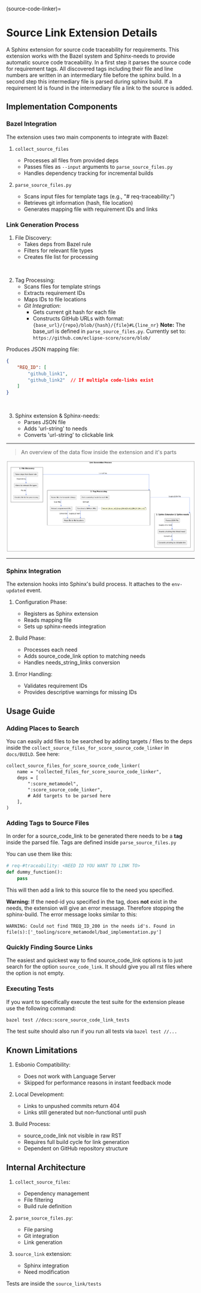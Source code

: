 (source-code-linker)=
# Source Link Extension Details

A Sphinx extension for source code traceability for requirements. This extension works with the Bazel system and Sphinx-needs to provide automatic source code traceability.
In a first step it parses the source code for requirement tags. All discovered tags including their file and line numbers are written in an intermediary file before the sphinx build.
In a second step this intermediary file is parsed during sphinx build. If a requirement Id is found in the intermediary file a link to the source is added.

## Implementation Components

### Bazel Integration
The extension uses two main components to integrate with Bazel:

1. `collect_source_files`
   - Processes all files from provided deps
   - Passes files as `--input` arguments to `parse_source_files.py`
   - Handles dependency tracking for incremental builds

2. `parse_source_files.py`
   - Scans input files for template tags (e.g., "#<!-- comment prevents parsing this occurance --> req-traceability:")
   - Retrieves git information (hash, file location)
   - Generates mapping file with requirement IDs and links

### Link Generation Process

1. File Discovery:
   - Takes deps from Bazel rule
   - Filters for relevant file types
   - Creates file list for processing

<br>

2. Tag Processing:
   - Scans files for template strings
   - Extracts requirement IDs
   - Maps IDs to file locations
   - *Git Integration*:
       - Gets current git hash for each file
       - Constructs GitHub URLs with format:
         `{base_url}/{repo}/blob/{hash}/{file}#L{line_nr}`
        **Note:** The base_url is defined in `parse_source_files.py`. Currently set to: `https://github.com/eclipse-score/score/blob/`

Produces JSON mapping file:
```json
{
    "REQ_ID": [
        "github_link1",
        "github_link2"  // If multiple code-links exist
    ]
}
```

<br>

3. Sphinx extension & Sphinx-needs:
    - Parses JSON file
    - Adds 'url-string' to needs
    - Converts 'url-string' to clickable link

<hr>

> An overview of the data flow inside the extension and it's parts

![Data flow inside extension](data_flow.png)

---


### Sphinx Integration
The extension hooks into Sphinx's build process. It attaches to the `env-updated` event.

1. Configuration Phase:
   - Registers as Sphinx extension
   - Reads mapping file
   - Sets up sphinx-needs integration

2. Build Phase:
   - Processes each need
   - Adds source_code_link option to matching needs
   - Handles needs_string_links conversion

3. Error Handling:
   - Validates requirement IDs
   - Provides descriptive warnings for missing IDs

## Usage Guide

### Adding Places to Search

You can easily add files to be searched by adding targets / files to the deps inside the
`collect_source_files_for_score_source_code_linker` in `docs/BUILD`.
See here:

```starlark
collect_source_files_for_score_source_code_linker(
    name = "collected_files_for_score_source_code_linker",
    deps = [
        ":score_metamodel",
        ":score_source_code_linker",
        # Add targets to be parsed here
    ],
)
```

### Adding Tags to Source Files

In order for a source_code_link to be generated there needs to be a **tag** inside the parsed file.
Tags are defined inside `parse_source_files.py`

You can use them like this:

```python
# req-#traceability: <NEED ID YOU WANT TO LINK TO>
def dummy_function():
    pass
```

This will then add a link to this source file to the need you specified.

**Warning:** If the need-id you specified in the tag, does **not** exist in the needs, the extension will give an error message.
Therefore stopping the sphinx-build.
The error message looks similar to this:

```
WARNING: Could not find TREQ_ID_200 in the needs id's. Found in file(s):['_tooling/score_metamodel/bad_implementation.py']
```

### Quickly Finding Source Links

The easiest and quickest way to find source_code_link options is to just search for the option `source_code_link`. It should give you all rst files
where the option is not empty.

### Executing Tests

If you want to specifically execute the test suite for the extension please use the following command:
```bash
bazel test //docs:score_source_code_link_tests
```

The test suite should also run if you run all tests via `bazel test //...`

## Known Limitations

1. Esbonio Compatibility:
   - Does not work with Language Server
   - Skipped for performance reasons in instant feedback mode

2. Local Development:
   - Links to unpushed commits return 404
   - Links still generated but non-functional until push

3. Build Process:
   - source_code_link not visible in raw RST
   - Requires full build cycle for link generation
   - Dependent on GitHub repository structure

## Internal Architecture


1. `collect_source_files`:
   - Dependency management
   - File filtering
   - Build rule definition

2. `parse_source_files.py`:
   - File parsing
   - Git integration
   - Link generation

3. `source_link` extension:
   - Sphinx integration
   - Need modification

Tests are inside the `source_link/tests`
